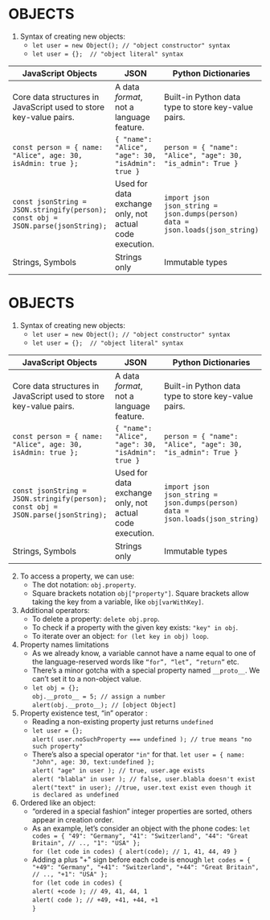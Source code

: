 # OBJECTS
1. Syntax of creating new objects:
	- `let user = new Object(); // "object constructor" syntax`
	- `let user = {};  // "object literal" syntax`


| JavaScript Objects | JSON | Python Dictionaries |
|--------------------|------|----------------------|
| Core data structures in JavaScript used to store key-value pairs. | A data *format*, not a language feature. | Built-in Python data type to store key-value pairs. |
| `const person = { name: "Alice", age: 30, isAdmin: true };` | `{ "name": "Alice", "age": 30, "isAdmin": true }` | `person = { "name": "Alice", "age": 30, "is_admin": True }` |
| `const jsonString = JSON.stringify(person);`<br>`const obj = JSON.parse(jsonString);` | Used for data exchange only, not actual code execution. | `import json`<br>`json_string = json.dumps(person)`<br>`data = json.loads(json_string)` |
|Strings, Symbols|Strings only|Immutable types|

# OBJECTS
1. Syntax of creating new objects:
	- `let user = new Object(); // "object constructor" syntax`
	- `let user = {};  // "object literal" syntax`


| JavaScript Objects | JSON | Python Dictionaries |
|--------------------|------|----------------------|
| Core data structures in JavaScript used to store key-value pairs. | A data *format*, not a language feature. | Built-in Python data type to store key-value pairs. |
| `const person = { name: "Alice", age: 30, isAdmin: true };` | `{ "name": "Alice", "age": 30, "isAdmin": true }` | `person = { "name": "Alice", "age": 30, "is_admin": True }` |
| `const jsonString = JSON.stringify(person);`<br>`const obj = JSON.parse(jsonString);` | Used for data exchange only, not actual code execution. | `import json`<br>`json_string = json.dumps(person)`<br>`data = json.loads(json_string)` |
|Strings, Symbols|Strings only|Immutable types|


2. To access a property, we can use:
	- The dot notation: `obj.property`.
	- Square brackets notation `obj["property"]`. Square brackets allow taking the key from a variable, like `obj[varWithKey]`.
3. Additional operators:
	- To delete a property: `delete obj.prop`.
	- To check if a property with the given key exists: `"key" in obj`.
	- To iterate over an object: `for (let key in obj) loop`.
4. Property names limitations
	- As we already know, a variable cannot have a name equal to one of the language-reserved words like `“for”, “let”, “return”` etc.
	- There’s a minor gotcha with a special property named `__proto__`. We can’t set it to a non-object value.
	- `let obj = {};` <br>
`obj.__proto__ = 5; // assign a number`<br>
`alert(obj.__proto__); // [object Object]`
5. Property existence test, “in” operator :
	- Reading a non-existing property just returns `undefined` 
	- `let user = {};`<br>
`alert( user.noSuchProperty === undefined ); // true means "no such property"`
	- There’s also a special operator `"in"` for that.
	`let user = { name: "John", age: 30, text:undefined };` <br>
`alert( "age" in user ); // true, user.age exists` <br>
`alert( "blabla" in user ); // false, user.blabla doesn't exist` <br>
`alert("text" in user); //true, user.text exist even though it is declared as undefined`
6. Ordered like an object:
	- “ordered in a special fashion” integer properties are sorted, others appear in creation order.
	- As an example, let’s consider an object with the phone codes:
	`let codes = {
  "49": "Germany",
  "41": "Switzerland",
  "44": "Great Britain",
  // ..,
  "1": "USA"
};`<br>
`for (let code in codes) {
  alert(code); // 1, 41, 44, 49
}`
	- Adding a plus "+" sign before each code is enough
	`let codes = {
  "+49": "Germany",
  "+41": "Switzerland",
  "+44": "Great Britain",
  // ..,
  "+1": "USA"
};`<br>
`for (let code in codes) {`<br>
  `alert( +code ); // 49, 41, 44, 1`<br>
  `alert( code ); // +49, +41, +44, +1`<br>
`}`

